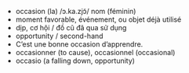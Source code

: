 
- occasion (la)	/ɔ.ka.zjɔ̃/	nom (féminin)	
- moment favorable, événement, ou objet déjà utilisé	
- dịp, cơ hội / đồ cũ đã qua sử dụng	
- opportunity / second-hand	
- C’est une bonne occasion d’apprendre.	
- occasionner (to cause), occasionnel (occasional)	
- occasio (a falling down, opportunity)